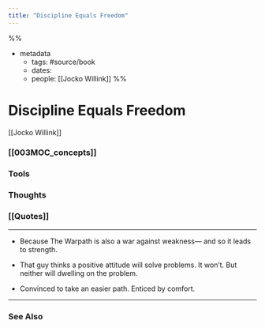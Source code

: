 ```yaml
---
title: "Discipline Equals Freedom"
---
```

%%
- metadata
	- tags: #source/book
	- dates: 
	- people: [[Jocko Willink]]
%%

# Discipline Equals Freedom
[[Jocko Willink]]

### [[003MOC_concepts]]

### Tools

### Thoughts

### [[Quotes]]
---

- Because The Warpath is also a war against weakness— and so it leads to strength.

- That guy thinks a positive attitude will solve problems. It won’t. But neither will dwelling on the problem.

- Convinced to take an easier path. Enticed by comfort.


----
### See Also